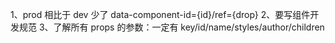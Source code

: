 1、prod 相比于 dev 少了 data-component-id={id}/ref={drop}
2、要写组件开发规范
3、了解所有 props 的参数：一定有 key/id/name/styles/author/children
